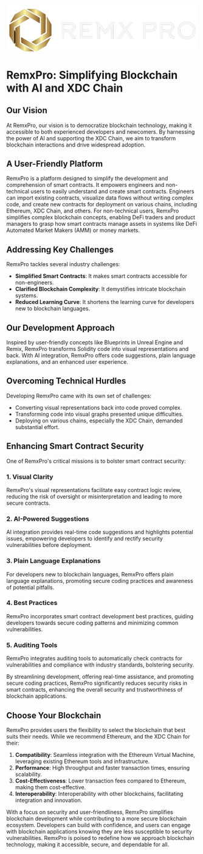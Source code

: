 ![RemxPro Logo](./public/remx.png)

# RemxPro: Simplifying Blockchain with AI and XDC Chain

## Our Vision

At RemxPro, our vision is to democratize blockchain technology, making it accessible to both experienced developers and newcomers. By harnessing the power of AI and supporting the XDC Chain, we aim to transform blockchain interactions and drive widespread adoption.

## A User-Friendly Platform

RemxPro is a platform designed to simplify the development and comprehension of smart contracts. It empowers engineers and non-technical users to easily understand and create smart contracts. Engineers can import existing contracts, visualize data flows without writing complex code, and create new contracts for deployment on various chains, including Ethereum, XDC Chain, and others. For non-technical users, RemxPro simplifies complex blockchain concepts, enabling DeFi traders and product managers to grasp how smart contracts manage assets in systems like DeFi Automated Market Makers (AMM) or money markets.

## Addressing Key Challenges

RemxPro tackles several industry challenges:

- **Simplified Smart Contracts**: It makes smart contracts accessible for non-engineers.
- **Clarified Blockchain Complexity**: It demystifies intricate blockchain systems.
- **Reduced Learning Curve**: It shortens the learning curve for developers new to blockchain languages.

## Our Development Approach

Inspired by user-friendly concepts like Blueprints in Unreal Engine and Remix, RemxPro transforms Solidity code into visual representations and back. With AI integration, RemxPro offers code suggestions, plain language explanations, and an enhanced user experience.

## Overcoming Technical Hurdles

Developing RemxPro came with its own set of challenges:

- Converting visual representations back into code proved complex.
- Transforming code into visual graphs presented unique difficulties.
- Deploying on various chains, especially the XDC Chain, demanded substantial effort.

## Enhancing Smart Contract Security

One of RemxPro's critical missions is to bolster smart contract security:

### 1. Visual Clarity

RemxPro's visual representations facilitate easy contract logic review, reducing the risk of oversight or misinterpretation and leading to more secure contracts.

### 2. AI-Powered Suggestions

AI integration provides real-time code suggestions and highlights potential issues, empowering developers to identify and rectify security vulnerabilities before deployment.

### 3. Plain Language Explanations

For developers new to blockchain languages, RemxPro offers plain language explanations, promoting secure coding practices and awareness of potential pitfalls.

### 4. Best Practices

RemxPro incorporates smart contract development best practices, guiding developers towards secure coding patterns and minimizing common vulnerabilities.

### 5. Auditing Tools

RemxPro integrates auditing tools to automatically check contracts for vulnerabilities and compliance with industry standards, bolstering security.

By streamlining development, offering real-time assistance, and promoting secure coding practices, RemxPro significantly reduces security risks in smart contracts, enhancing the overall security and trustworthiness of blockchain applications.

## Choose Your Blockchain

RemxPro provides users the flexibility to select the blockchain that best suits their needs. While we recommend Ethereum, and the XDC Chain for their:

1. **Compatibility**: Seamless integration with the Ethereum Virtual Machine, leveraging existing Ethereum tools and infrastructure.
2. **Performance**: High throughput and faster transaction times, ensuring scalability.
3. **Cost-Effectiveness**: Lower transaction fees compared to Ethereum, making them cost-effective.
4. **Interoperability**: Interoperability with other blockchains, facilitating integration and innovation.

With a focus on security and user-friendliness, RemxPro simplifies blockchain development while contributing to a more secure blockchain ecosystem. Developers can build with confidence, and users can engage with blockchain applications knowing they are less susceptible to security vulnerabilities. RemxPro is poised to redefine how we approach blockchain technology, making it accessible, secure, and dependable for all.
